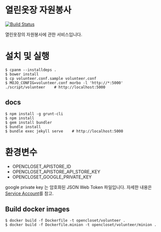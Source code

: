 # 열린옷장 자원봉사 #

[![Build Status](https://travis-ci.org/opencloset/volunteer.svg?branch=v0.4.13)](https://travis-ci.org/opencloset/volunteer)

열린옷장의 자원봉사에 관한 서비스입니다.

# 설치 및 실행 #

    $ cpanm --installdeps .
    $ bower install
    $ cp volunteer.conf.sample volunteer.conf
    $ MOJO_CONFIG=volunteer.conf morbo -l 'http://*:5000' ./script/volunteer    # http://localhost:5000


## docs ##

    $ npm install -g grunt-cli
    $ npm install
    $ gem install bundler
    $ bundle install
    $ bundle exec jekyll serve    # http://localhost:5000

# 환경변수 #

- OPENCLOSET_APISTORE_ID
- OPENCLOSET_APISTORE_API_STORE_KEY
- OPENCLOSET_GOOGLE_PRIVATE_KEY

google private key 는 암호화된 JSON Web Token 파일입니다.
자세한 내용은 [Service Account](https://developers.google.com/identity/protocols/OAuth2ServiceAccount)를 참고.

## Build docker images ##

    $ docker build -f Dockerfile -t opencloset/volunteer .
    $ docker build -f Dockerfile.minion -t opencloset/volunteer/minion .
